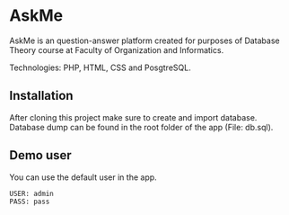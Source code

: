 # AskMe

AskMe is an question-answer platform created for purposes of Database Theory course at Faculty of Organization and Informatics. 

Technologies: PHP, HTML, CSS and PosgtreSQL. 

## Installation
After cloning this project make sure to create and import database. Database dump can be found in the root folder of the app (File: db.sql).

## Demo user
You can use the default user in the app.
```
USER: admin
PASS: pass
```
